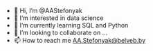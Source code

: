 - 👋 Hi, I’m @AAStefonyak
- 👀 I’m interested in data science
- 🌱 I’m currently learning SQL and Python
- 💞️ I’m looking to collaborate on ...
- 📫 How to reach me AA.Stefonyak@belveb.by

<!---
AAStefonyak/AAStefonyak is a ✨ special ✨ repository because its `README.md` (this file) appears on your GitHub profile.
You can click the Preview link to take a look at your changes.
--->
